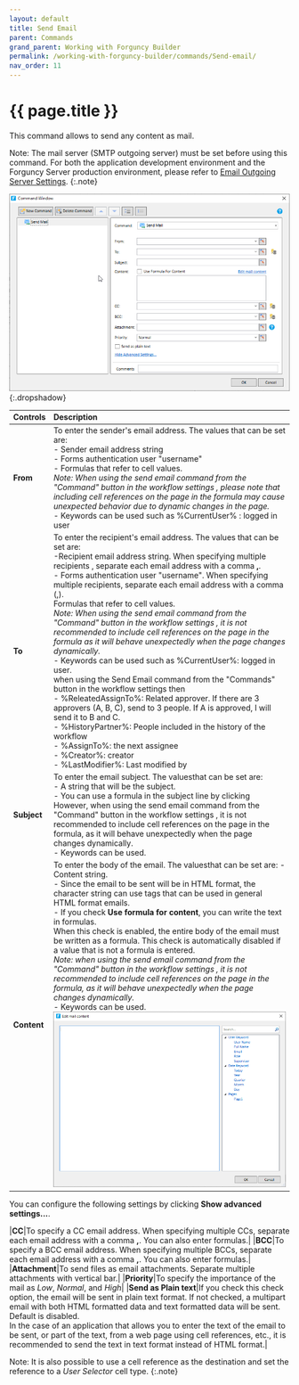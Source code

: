 ```yaml
---
layout: default
title: Send Email
parent: Commands
grand_parent: Working with Forguncy Builder
permalink: /working-with-forguncy-builder/commands/Send-email/
nav_order: 11
---
```


# {{ page.title }}

This command allows to send any content as mail. 

Note: The mail server (SMTP outgoing server) must be set before using this command. For both the application development environment and the Forguncy Server production environment, please refer to [Email Outgoing Server Settings]().
{:.note}

![command-send-email](/assets/images/product-images/command-send-email.png)
{:.dropshadow}

|Controls|Description|
|:--|:--|
|**From**|To enter the sender's email address. The values ​​that can be set are: <br/> - Sender email address string <br/> - Forms authentication user "username" <br/> - Formulas that refer to cell values. <br/> *Note: When using the send email command from the "Command" button in the workflow settings , please note that including cell references on the page in the formula may cause unexpected behavior due to dynamic changes in the page.* <br/> - Keywords can be used such as %CurrentUser% : logged in user|
|**To**|To enter the recipient's email address. The values ​​that can be set are: <br/> -Recipient email address string. When specifying multiple recipients , separate each email address with a comma **,**. <br/> - Forms authentication user "username". When specifying multiple recipients, separate each email address with a comma (,). <br/> Formulas that refer to cell values. <br/> *Note: When using the send email command from the "Command" button in the workflow settings , it is not recommended to include cell references on the page in the formula as it will behave unexpectedly when the page changes dynamically.* <br/> - Keywords can be used such as %CurrentUser%: logged in user. <br/> when using the Send Email command from the "Commands" button in the workflow settings then <br/> - %ReleatedAssignTo%: Related approver. If there are 3 approvers (A, B, C), send to 3 people. If A is approved, I will send it to B and C. <br/> - %HistoryPartner%: People included in the history of the workflow <br/> - %AssignTo%: the next assignee <br/> - %Creator%: creator <br/> - %LastModifier%: Last modified by|
|**Subject**|To enter the email subject. The values ​​that can be set are: <br/> - A string that will be the subject. <br/> - You can use a formula in the subject line by clicking However, when using the send email command from the "Command" button in the workflow settings , it is not recommended to include cell references on the page in the formula, as it will behave unexpectedly when the page changes dynamically. <br/> - Keywords can be used.|
|**Content**|To enter the body of the email. The values ​​that can be set are: - Content string. <br/> - Since the email to be sent will be in HTML format, the character string can use tags that can be used in general HTML format emails. <br/> - If you check **Use formula for content**, you can write the text in formulas. <br/> When this check is enabled, the entire body of the email must be written as a formula. This check is automatically disabled if a value that is not a formula is entered. <br/> *Note: when using the send email command from the "Command" button in the workflow settings , it is not recommended to include cell references on the page in the formula, as it will behave unexpectedly when the page changes dynamically.* <br/> - Keywords can be used. <br/> ![command-send-email-edit-mail-content](/assets/images/product-images/command-send-email-edit-mail-content.png)|

You can configure the following settings by clicking **Show advanced settings...**.

|**CC**|To specify a CC email address. When specifying multiple CCs, separate each email address with a comma **,**. You can also enter formulas.|
|**BCC**|To specify a BCC email address. When specifying multiple BCCs, separate each email address with a comma **,**. You can also enter formulas.|
|**Attachment**|To send files as email attachments. Separate multiple attachments with vertical bar.|
|**Priority**|To specify the importance of the mail as *Low*, *Normal*, and *High*|
|**Send as Plain text**|If you check this check option, the email will be sent in plain text format. If not checked, a multipart email with both HTML formatted data and text formatted data will be sent. Default is disabled. <br/> In the case of an application that allows you to enter the text of the email to be sent, or part of the text, from a web page using cell references, etc., it is recommended to send the text in text format instead of HTML format.|

Note: It is also possible to use a cell reference as the destination and set the reference to a *User Selector* cell type.
{:.note}